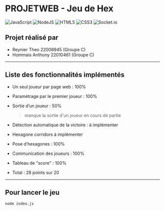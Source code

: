 # PROJETWEB - Jeu de Hex
![JavaScript](https://img.shields.io/badge/javascript-%23323330.svg?style=for-the-badge&logo=javascript&logoColor=%23F7DF1E)
![NodeJS](https://img.shields.io/badge/node.js-6DA55F?style=for-the-badge&logo=node.js&logoColor=white)
![HTML5](https://img.shields.io/badge/html5-%23E34F26.svg?style=for-the-badge&logo=html5&logoColor=white)
![CSS3](https://img.shields.io/badge/css3-%231572B6.svg?style=for-the-badge&logo=css3&logoColor=white)
![Socket.io](https://img.shields.io/badge/Socket.io-black?style=for-the-badge&logo=socket.io&badgeColor=010101)

## Projet réalisé par

- Reynier Theo 22008945 (Groupe C)
- Hommais Anthony 22010461 (Groupe C)

---

## Liste des fonctionnalités implémentés

- Un seul joueur par page web : 100%

- Paramétrage par le premier joueur : 100%

- Sortie d’un joueur : 50% 
    > manque la sortie d'un joueur en cours de partie

- Détection automatique de la victoire : à implémenter

- Hexagone corridors à implémenter 

- Pose d’hexagones : 100%

- Communication des joueurs : 100%

- Tableau de "score" : 100%

- Total : 28 points sur 20

---

## Pour lancer le jeu 
```bash
node index.js
```
